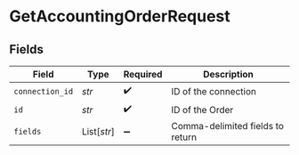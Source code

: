 # GetAccountingOrderRequest


## Fields

| Field                            | Type                             | Required                         | Description                      |
| -------------------------------- | -------------------------------- | -------------------------------- | -------------------------------- |
| `connection_id`                  | *str*                            | :heavy_check_mark:               | ID of the connection             |
| `id`                             | *str*                            | :heavy_check_mark:               | ID of the Order                  |
| `fields`                         | List[*str*]                      | :heavy_minus_sign:               | Comma-delimited fields to return |